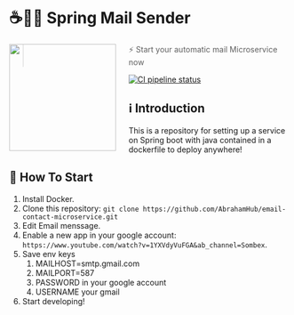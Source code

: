 # ☕🍃📨 Spring Mail Sender

<img src="https://mkyong.com/wp-content/uploads/2019/04/spring-send-email.png" align="left" width="192px" height="192px"/>
<img align="left" width="0" height="192px" hspace="10"/>

> ⚡ Start your automatic mail Microservice now

[![CI pipeline status](https://github.com/CodelyTV/java-ddd-skeleton/workflows/CI/badge.svg)](https://github.com/CodelyTV/java-ddd-skeleton/actions)

## ℹ️ Introduction

This is a repository for setting up a service on Spring boot with java contained in a dockerfile to deploy anywhere!

## 🏁 How To Start

1. Install Docker.
2. Clone this repository: `git clone https://github.com/AbrahamHub/email-contact-microservice.git`
3. Edit Email menssage.
4. Enable a new app in your google account: `https://www.youtube.com/watch?v=1YXVdyVuFGA&ab_channel=Sombex`.
5. Save env keys
   1. MAILHOST=smtp.gmail.com
   2. MAILPORT=587
   3. PASSWORD in your google account
   4. USERNAME your gmail
6. Start developing!
